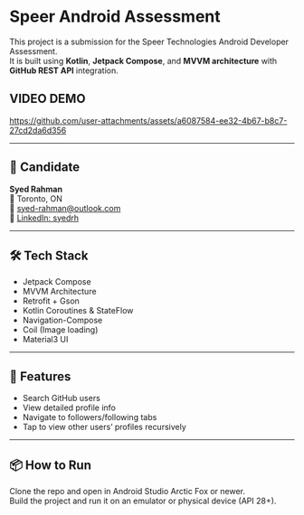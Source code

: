 # Speer Android Assessment

This project is a submission for the Speer Technologies Android Developer Assessment.  
It is built using **Kotlin**, **Jetpack Compose**, and **MVVM architecture** with **GitHub REST API** integration.


## VIDEO DEMO


https://github.com/user-attachments/assets/a6087584-ee32-4b67-b8c7-27cd2da6d356


---

## 👤 Candidate

**Syed Rahman**  
📍 Toronto, ON  
📧 syed-rahman@outlook.com  
🔗 [LinkedIn: syedrh](https://www.linkedin.com/in/syedrh)


---

## 🛠 Tech Stack

- Jetpack Compose
- MVVM Architecture
- Retrofit + Gson
- Kotlin Coroutines & StateFlow
- Navigation-Compose
- Coil (Image loading)
- Material3 UI

---

## 🚀 Features

- Search GitHub users
- View detailed profile info
- Navigate to followers/following tabs
- Tap to view other users’ profiles recursively

---

## 📦 How to Run

Clone the repo and open in Android Studio Arctic Fox or newer.  
Build the project and run it on an emulator or physical device (API 28+).

